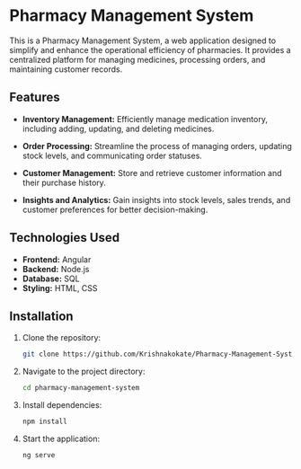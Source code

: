 # Pharmacy Management System

This is a Pharmacy Management System, a web application designed to simplify and enhance the operational efficiency of pharmacies. It provides a centralized platform for managing medicines, processing orders, and maintaining customer records.

## Features

- **Inventory Management:** Efficiently manage medication inventory, including adding, updating, and deleting medicines.

- **Order Processing:** Streamline the process of managing orders, updating stock levels, and communicating order statuses.

- **Customer Management:** Store and retrieve customer information and their purchase history.

- **Insights and Analytics:** Gain insights into stock levels, sales trends, and customer preferences for better decision-making.

## Technologies Used

- **Frontend:** Angular
- **Backend:** Node.js
- **Database:** SQL
- **Styling:** HTML, CSS

## Installation

1. Clone the repository:
   ```bash
   git clone https://github.com/Krishnakokate/Pharmacy-Management-System.git
   
2. Navigate to the project directory:
   ```bash
   cd pharmacy-management-system

3. Install dependencies:
   ```bash
   npm install

4. Start the application:
   ```bash
   ng serve
